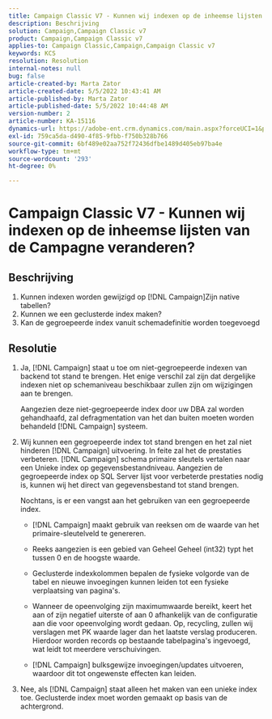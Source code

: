 ```yaml
---
title: Campaign Classic V7 - Kunnen wij indexen op de inheemse lijsten van de Campagne veranderen?
description: Beschrijving
solution: Campaign,Campaign Classic v7
product: Campaign,Campaign Classic v7
applies-to: Campaign Classic,Campaign,Campaign Classic v7
keywords: KCS
resolution: Resolution
internal-notes: null
bug: false
article-created-by: Marta Zator
article-created-date: 5/5/2022 10:43:41 AM
article-published-by: Marta Zator
article-published-date: 5/5/2022 10:44:48 AM
version-number: 2
article-number: KA-15116
dynamics-url: https://adobe-ent.crm.dynamics.com/main.aspx?forceUCI=1&pagetype=entityrecord&etn=knowledgearticle&id=126c1838-60cc-ec11-a7b5-6045bd00dbbc
exl-id: 759ca5da-d490-4f85-9fbb-f750b328b766
source-git-commit: 6bf489e02aa752f72436dfbe1489d405eb97ba4e
workflow-type: tm+mt
source-wordcount: '293'
ht-degree: 0%

---
```


# Campaign Classic V7 - Kunnen wij indexen op de inheemse lijsten van de Campagne veranderen?

## Beschrijving

1. Kunnen indexen worden gewijzigd op [!DNL Campaign]Zijn native tabellen?
1. Kunnen we een geclusterde index maken?
1. Kan de gegroepeerde index vanuit schemadefinitie worden toegevoegd

## Resolutie

1. Ja, [!DNL Campaign] staat u toe om niet-gegroepeerde indexen van backend tot stand te brengen. Het enige verschil zal zijn dat dergelijke indexen niet op schemaniveau beschikbaar zullen zijn om wijzigingen aan te brengen. 

   Aangezien deze niet-gegroepeerde index door uw DBA zal worden gehandhaafd, zal defragmentation van het dan buiten moeten worden behandeld [!DNL Campaign] systeem.

1. Wij kunnen een gegroepeerde index tot stand brengen en het zal niet hinderen [!DNL Campaign] uitvoering. In feite zal het de prestaties verbeteren. [!DNL Campaign] schema primaire sleutels vertalen naar een Unieke index op gegevensbestandniveau. Aangezien de gegroepeerde index op SQL Server lijst voor verbeterde prestaties nodig is, kunnen wij het direct van gegevensbestand tot stand brengen.

   Nochtans, is er een vangst aan het gebruiken van een gegroepeerde index. 

   - [!DNL Campaign] maakt gebruik van reeksen om de waarde van het primaire-sleutelveld te genereren.

   - Reeks aangezien is een gebied van Geheel Geheel (int32) typt het tussen 0 en de hoogste waarde.

   - Geclusterde indexkolommen bepalen de fysieke volgorde van de tabel en nieuwe invoegingen kunnen leiden tot een fysieke verplaatsing van pagina&#39;s.

   - Wanneer de opeenvolging zijn maximumwaarde bereikt, keert het aan of zijn negatief uiterste of aan 0 afhankelijk van de configuratie aan die voor opeenvolging wordt gedaan. Op, recycling, zullen wij verslagen met PK waarde lager dan het laatste verslag produceren. Hierdoor worden records op bestaande tabelpagina&#39;s ingevoegd, wat leidt tot meerdere verschuivingen. 

   - [!DNL Campaign] bulksgewijze invoegingen/updates uitvoeren, waardoor dit tot ongewenste effecten kan leiden.

1. Nee, als [!DNL Campaign] staat alleen het maken van een unieke index toe. Geclusterde index moet worden gemaakt op basis van de achtergrond.
